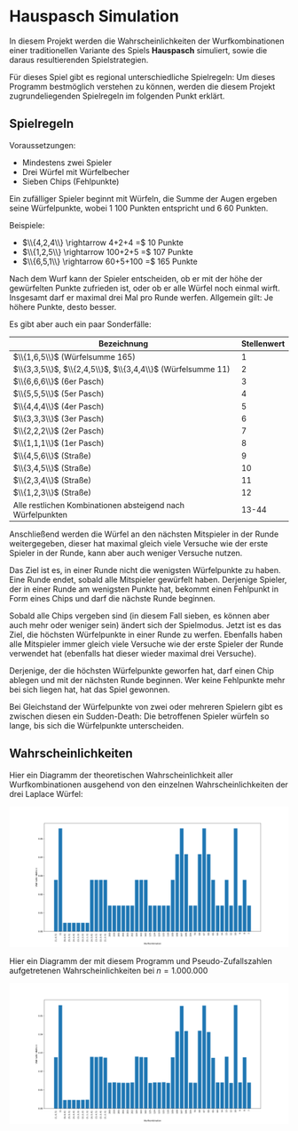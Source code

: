 # Hauspasch Simulation
In diesem Projekt werden die Wahrscheinlichkeiten der Wurfkombinationen einer traditionellen Variante des Spiels **Hauspasch** simuliert, sowie die daraus resultierenden Spielstrategien.

Für dieses Spiel gibt es regional unterschiedliche Spielregeln: Um dieses Programm bestmöglich verstehen zu können, werden die diesem Projekt zugrundeliegenden Spielregeln im folgenden Punkt erklärt.

## Spielregeln
Voraussetzungen:
- Mindestens zwei Spieler
- Drei Würfel mit Würfelbecher
- Sieben Chips (Fehlpunkte)

Ein zufälliger Spieler beginnt mit Würfeln, die Summe der Augen ergeben seine Würfelpunkte, wobei $1$ 100 Punkten entspricht und $6$ 60 Punkten.

Beispiele:
- $\\{4,2,4\\} \rightarrow 4+2+4 =$ 10 Punkte
- $\\{1,2,5\\} \rightarrow 100+2+5 =$ 107 Punkte
- $\\{6,5,1\\} \rightarrow 60+5+100 =$ 165 Punkte

Nach dem Wurf kann der Spieler entscheiden, ob er mit der höhe der gewürfelten Punkte zufrieden ist, oder ob er alle Würfel noch einmal wirft. Insgesamt darf er maximal drei Mal pro Runde werfen. Allgemein gilt: Je höhere Punkte, desto besser.

Es gibt aber auch ein paar Sonderfälle: 

| Bezeichnung    | Stellenwert |
| -------- | ------- |
| $\\{1,6,5\\}$ (Würfelsumme 165) | 1 |
| $\\{3,3,5\\}$, $\\{2,4,5\\}$, $\\{3,4,4\\}$ (Würfelsumme 11) | 2 |
| $\\{6,6,6\\}$ (6er Pasch) | 3 |
| $\\{5,5,5\\}$ (5er Pasch) | 4 |
| $\\{4,4,4\\}$ (4er Pasch) | 5 |
| $\\{3,3,3\\}$ (3er Pasch) | 6 |
| $\\{2,2,2\\}$ (2er Pasch) | 7 |
| $\\{1,1,1\\}$ (1er Pasch) | 8 |
| $\\{4,5,6\\}$ (Straße) | 9 |
| $\\{3,4,5\\}$ (Straße) | 10 |
| $\\{2,3,4\\}$ (Straße) | 11 |
| $\\{1,2,3\\}$ (Straße) | 12 |
| Alle restlichen Kombinationen absteigend nach Würfelpunkten | 13-44 |

Anschließend werden die Würfel an den nächsten Mitspieler in der Runde weitergegeben, dieser hat maximal gleich viele Versuche wie der erste Spieler in der Runde, kann aber auch weniger Versuche nutzen.

Das Ziel ist es, in einer Runde nicht die wenigsten Würfelpunkte zu haben. Eine Runde endet, sobald alle Mitspieler gewürfelt haben. Derjenige Spieler, der in einer Runde am wenigsten Punkte hat, bekommt einen Fehlpunkt in Form eines Chips und darf die nächste Runde beginnen.

Sobald alle Chips vergeben sind (in diesem Fall sieben, es können aber auch mehr oder weniger sein) ändert sich der Spielmodus. Jetzt ist es das Ziel, die höchsten Würfelpunkte in einer Runde zu werfen. Ebenfalls haben alle Mitspieler immer gleich viele Versuche wie der erste Spieler der Runde verwendet hat (ebenfalls hat dieser wieder maximal drei Versuche).

Derjenige, der die höchsten Würfelpunkte geworfen hat, darf einen Chip ablegen und mit der nächsten Runde beginnen. Wer keine Fehlpunkte mehr bei sich liegen hat, hat das Spiel gewonnen.

Bei Gleichstand der Würfelpunkte von zwei oder mehreren Spielern gibt es zwischen diesen ein Sudden-Death: Die betroffenen Spieler würfeln so lange, bis sich die Würfelpunkte unterscheiden.

## Wahrscheinlichkeiten
Hier ein Diagramm der theoretischen Wahrscheinlichkeit aller Wurfkombinationen ausgehend von den einzelnen Wahrscheinlichkeiten der drei Laplace Würfel:

![Theoretische Wahrscheinlichkeit aller Wurfkombinationen](probability_theoretical.svg)

Hier ein Diagramm der mit diesem Programm und Pseudo-Zufallszahlen aufgetretenen Wahrscheinlichkeiten bei $n = 1.000.000$

![Simulierte Wahrscheinlichkeit aller Wurfkombinationen](probability_measured_n1000000.svg)
